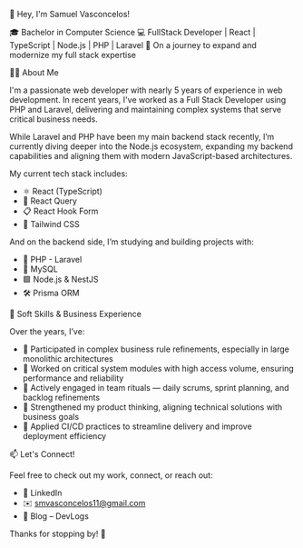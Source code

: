👋 Hey, I'm Samuel Vasconcelos!

🎓 Bachelor in Computer Science
💻 FullStack Developer | React | TypeScript | Node.js | PHP | Laravel
🚀 On a journey to expand and modernize my full stack expertise

👨‍💻 About Me

I'm a passionate web developer with nearly 5 years of experience in web development.
In recent years, I've worked as a Full Stack Developer using PHP and Laravel, delivering and maintaining complex systems that serve critical business needs.

While Laravel and PHP have been my main backend stack recently, I’m currently diving deeper into the Node.js ecosystem, expanding my backend capabilities and aligning them with modern JavaScript-based architectures.

My current tech stack includes:

- ⚛️ React (TypeScript)
- 🔄 React Query
- 📋 React Hook Form
- 🎨 Tailwind CSS

And on the backend side, I’m studying and building projects with:

- 🐘 PHP - Laravel
- 🐘 MySQL
- 🟩 Node.js & NestJS
- 🛠️ Prisma ORM

🧠 Soft Skills & Business Experience

Over the years, I’ve:

- 🧩 Participated in complex business rule refinements, especially in large monolithic architectures
- 📌 Worked on critical system modules with high access volume, ensuring performance and reliability
- 🤝 Actively engaged in team rituals — daily scrums, sprint planning, and backlog refinements
- 🧠 Strengthened my product thinking, aligning technical solutions with business goals
- 🔄 Applied CI/CD practices to streamline delivery and improve deployment efficiency

📫 Let's Connect!

Feel free to check out my work, connect, or reach out:

- 💼 LinkedIn
- ✉️ smvasconcelos11@gmail.com
- 📝 Blog – DevLogs

Thanks for stopping by! 🚀
